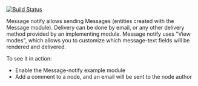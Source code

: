 [![Build Status](https://travis-ci.org/Gizra/message_notify.svg?branch=7.x-2.x)](https://travis-ci.org/Gizra/message_notify)

Message notify allows sending Messages (entities created with the Message
module).
Delivery can be done by email, or any other delivery method provided by
an implementing module.
Message notify uses "View modes", which allows you to customize which
message-text fields will be rendered and delivered.

To see it in action:
- Enable the Message-notify example module
- Add a comment to a node, and an email will be sent to the node author
